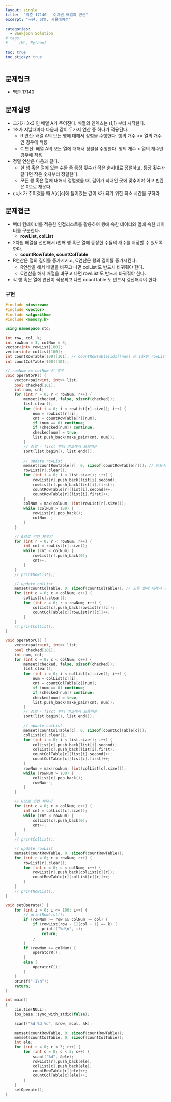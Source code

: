 ```yaml
---
layout: single
title:  "백준 17140 - 이차원 배열과 연산"
excerpt: "구현, 정렬, 시뮬레이션"

categories:
  - Baekjoon Solution
# tags:
#   - [ML, Python]

toc: true
toc_sticky: true
---
```


## 문제링크
- [백준 17140](https://www.acmicpc.net/problem/17140)

## 문제설명
- 크기가 3x3 인 배열 A가 주어진다. 배열의 인덱스는 (1,1) 부터 시작한다.
- 1초가 지날때마다 다음과 같이 두가지 연산 중 하나가 적용된다.
    - R 연산: 배열 A의 모든 행에 대해서 정렬을 수행한다. 행의 개수 >= 열의 개수인 경우에 적용
    - C 연산: 배열 A의 모든 열에 대해서 정렬을 수행한다. 행의 개수 < 열의 개수인 경우에 적용
- 정렬 연산은 다음과 같다.
    - 한 행 혹은 열에 있는 수들 중 등장 횟수가 적은 순서대로 정렬하고, 등장 횟수가 같다면 작은 숫자부터 정렬한다.
    - 모든 행 혹은 열에 대해서 정렬했을 때, 길이가 최대인 곳에 맞추어야 하고 빈칸은 0으로 채운다.
- r,c,k 가 주어졌을 때 A[r][c]에 들어있는 값이 k가 되기 위한 최소 시간을 구하라

## 문제접근
- 벡터 컨테이너를 적용한 인접리스트를 활용하여 행에 속한 데이터와 열에 속한 데이터를 구분한다.
    - **rowList, colList**
- 2차원 배열을 선언해서 i번째 행 혹은 열에 등장한 수들의 개수를 저장할 수 있도록 한다. 
    - **countRowTable, countColTable**
- R연산은 열의 길이를 증가시키고, C연산은 행의 길이를 증가시킨다.
    - R연산을 해서 배열을 바꾸고 나면 colList 도 반드시 바꿔줘야 한다.
    - C연산을 해서 배열을 바꾸고 나면 rowList 도 반드시 바꿔줘야 한다.
- 각 행 혹은 열에 연산이 적용되고 나면 countTable 도 반드시 갱신해줘야 한다.

### 구현
```c++
#include <iostream>
#include <vector>
#include <algorithm>
#include <memory.h>

using namespace std;

int row, col, k;
int rowNum = 3, colNum = 3;
vector<int> rowList[100];
vector<int> colList[100];
int countRowTable[100][101]; // countRowTable[idx][num] 은 idx번 rowList 배열의 num 이 등장한 횟수
int countColTable[100][101];

// rowNum >= colNum 인 경우
void operatorR() {
	vector<pair<int, int>> list;
	bool checked[101];
	int num, cnt;
	for (int r = 0; r < rowNum; r++) {
		memset(checked, false, sizeof(checked));
		list.clear();
		for (int i = 0; i < rowList[r].size(); i++) {
			num = rowList[r][i];
			cnt = countRowTable[r][num];
			if (num == 0) continue;
			if (checked[num]) continue;
			checked[num] = true;
			list.push_back(make_pair(cnt, num));
		}
		// 정렬 - first 부터 비교해서 오름차순
		sort(list.begin(), list.end());
		
		// update rowList
		memset(countRowTable[r], 0, sizeof(countRowTable[r])); // 반드시 해당하는 행에서만!
		rowList[r].clear();
		for (int i = 0; i < list.size(); i++) {
			rowList[r].push_back(list[i].second);
			rowList[r].push_back(list[i].first);
			countRowTable[r][list[i].second]++;
			countRowTable[r][list[i].first]++;
		}
		colNum = max(colNum, (int)rowList[r].size());
		while (colNum > 100) {
			rowList[r].pop_back();
			colNum--;
		}
	}

	// 0으로 빈칸 채우기
	for (int r = 0; r < rowNum; r++) {
		int cnt = rowList[r].size();
		while (cnt < colNum) {
			rowList[r].push_back(0);
			cnt++;
		}
	}
	// printRowList();

	// update colList
	memset(countColTable, 0, sizeof(countColTable)); // 모든 열에 대해서 갱신!
	for (int c = 0; c < colNum; c++) {
		colList[c].clear();
		for (int r = 0; r < rowNum; r++) {
			colList[c].push_back(rowList[r][c]);
			countColTable[c][rowList[r][c]]++;
		}
	}
	// printColList();
}

void operatorC() {
	vector<pair<int, int>> list;
	bool checked[101];
	int num, cnt;
	for (int c = 0; c < colNum; c++) {
		memset(checked, false, sizeof(checked));
		list.clear();
		for (int i = 0; i < colList[c].size(); i++) {
			num = colList[c][i];
			cnt = countColTable[c][num];
			if (num == 0) continue;
			if (checked[num]) continue;
			checked[num] = true;
			list.push_back(make_pair(cnt, num));
		}
		// 정렬 - first 부터 비교해서 오름차순
		sort(list.begin(), list.end());

		// update colList
		memset(countColTable[c], 0, sizeof(countColTable[c]));
		colList[c].clear();
		for (int i = 0; i < list.size(); i++) {
			colList[c].push_back(list[i].second);
			colList[c].push_back(list[i].first);
			countColTable[c][list[i].second]++;
			countColTable[c][list[i].first]++;
		}
		rowNum = max(rowNum, (int)colList[c].size());
		while (rowNum > 100) {
			colList[c].pop_back();
			rowNum--;
		}
	}

	// 0으로 빈칸 채우기
	for (int c = 0; c < colNum; c++) {
		int cnt = colList[c].size();
		while (cnt < rowNum) {
			colList[c].push_back(0);
			cnt++;
		}
	}
	// printColList();

	// update rowList
	memset(countRowTable, 0, sizeof(countRowTable));
	for (int r = 0; r < rowNum; r++) {
		rowList[r].clear();
		for (int c = 0; c < colNum; c++) {
			rowList[r].push_back(colList[c][r]);
			countRowTable[r][colList[c][r]]++;
		}
	}
	// printRowList();
}

void setOperate() {
	for (int i = 0; i <= 100; i++) {
		// printRowList();
		if (rowNum >= row && colNum >= col) {
			if (rowList[row - 1][col - 1] == k) {
				printf("%d\n", i);
				return;
			}
		}
		if (rowNum >= colNum) {
			operatorR();
		}
		else {
			operatorC();
		}
	}
	printf("-1\n");
	return;
}

int main()
{
	cin.tie(NULL);
	ios_base::sync_with_stdio(false);
	
	scanf("%d %d %d", &row, &col, &k);

	memset(countRowTable, 0, sizeof(countRowTable));
	memset(countColTable, 0, sizeof(countColTable));
	int ele;
	for (int r = 0; r < 3; r++) {
		for (int c = 0; c < 3; c++) {
			scanf("%d", &ele);
			rowList[r].push_back(ele);
			colList[c].push_back(ele);
			countRowTable[r][ele]++;
			countColTable[c][ele]++;
		}
	}
	setOperate();
}
```

